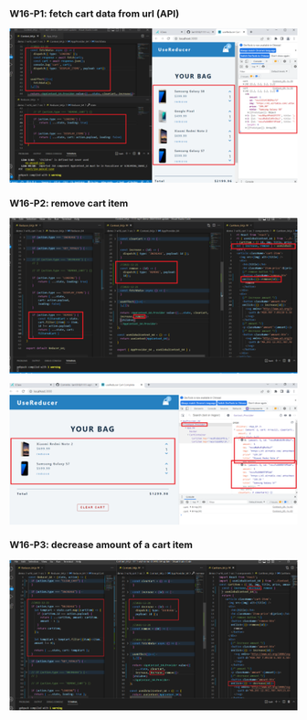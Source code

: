 ### W16-P1: fetch cart data from url (API)

![](w16-p1.png)


### W16-P2: remove cart item

![](w16-p2-1.png)

![](w16-p2-2.png)


### W16-P3: decrease amount of a cart item

![](w16-p3.png)